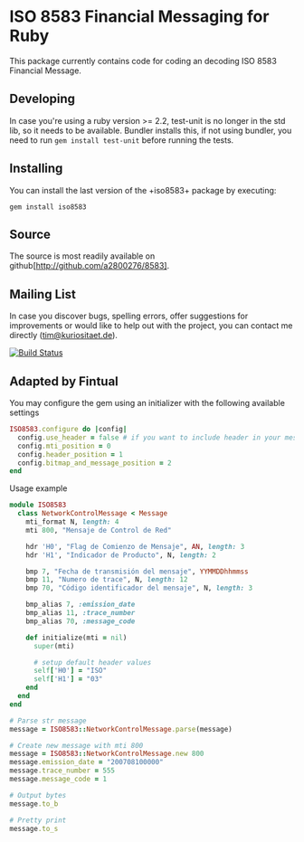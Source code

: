 # ISO 8583 Financial Messaging for Ruby

This package currently contains code for coding an decoding ISO 8583
Financial Message.

## Developing

In case you're using a ruby version >= 2.2, test-unit is no longer in
the std lib, so it needs to be available. Bundler installs this, if not
using bundler, you need to run `gem install test-unit` before running
the tests.

## Installing

You can install the last version of the +iso8583+ package by executing:

	gem install iso8583 

## Source

The source is most readily available on github[http://github.com/a2800276/8583].

## Mailing List

In case you discover bugs, spelling errors, offer suggestions for
improvements or would like to help out with the project, you can contact
me directly (tim@kuriositaet.de).

[![Build Status](https://travis-ci.org/a2800276/8583.svg?branch=master)](https://travis-ci.org/a2800276/8583)

## Adapted by Fintual

You may configure the gem using an initializer with the following available settings
```ruby
ISO8583.configure do |config|
  config.use_header = false # if you want to include header in your message
  config.mti_position = 0
  config.header_position = 1
  config.bitmap_and_message_position = 2
end
```

Usage example
```ruby
module ISO8583
  class NetworkControlMessage < Message
    mti_format N, length: 4
    mti 800, "Mensaje de Control de Red"

    hdr 'H0', "Flag de Comienzo de Mensaje", AN, length: 3
    hdr 'H1', "Indicador de Producto", N, length: 2

    bmp 7, "Fecha de transmisión del mensaje", YYMMDDhhmmss
    bmp 11, "Numero de trace", N, length: 12
    bmp 70, "Código identificador del mensaje", N, length: 3

    bmp_alias 7, :emission_date
    bmp_alias 11, :trace_number
    bmp_alias 70, :message_code

    def initialize(mti = nil)
      super(mti)

      # setup default header values
      self['H0'] = "ISO"
      self['H1'] = "03"
    end
  end
end

# Parse str message
message = ISO8583::NetworkControlMessage.parse(message)

# Create new message with mti 800
message = ISO8583::NetworkControlMessage.new 800
message.emission_date = "200708100000"
message.trace_number = 555
message.message_code = 1

# Output bytes
message.to_b

# Pretty print
message.to_s
```
